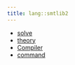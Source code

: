 ```yaml
---
title: lang::smtlib2
---
```



* [solve](../../../Library/lang/smtlib2/solve)
* [theory](../../../Library/lang/smtlib2/theory)
* [Compiler](../../../Library/lang/smtlib2/Compiler.md)
* [command](../../../Library/lang/smtlib2/command)